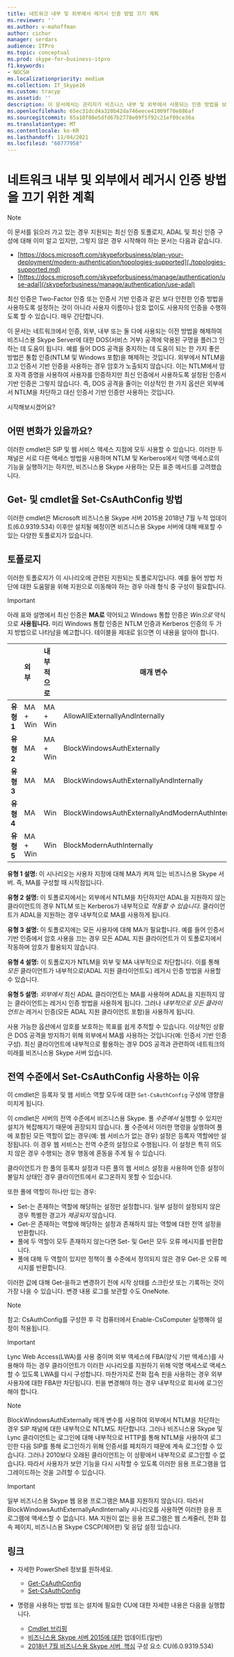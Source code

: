 ```yaml
---
title: 네트워크 내부 및 외부에서 레거시 인증 방법 끄기 계획
ms.reviewer: ''
ms.author: v-mahoffman
author: cichur
manager: serdars
audience: ITPro
ms.topic: conceptual
ms.prod: skype-for-business-itpro
f1.keywords:
- NOCSH
ms.localizationpriority: medium
ms.collection: IT_Skype16
ms.custom: tracyp
ms.assetid: ''
description: 이 문서에서는 관리자가 비즈니스 내부 및 외부에서 사용되는 인증 방법을 보다 제어할 수 있는 cmdlet에 대해 간략하게 설명합니다. 관리자는 내부적으로 또는 외부적으로 네트워크에서 인증 방법을 설정하거나 해제할 수 있습니다.
ms.openlocfilehash: 65ec31dcd4a320b42da746eece41009f70e886af
ms.sourcegitcommit: 65a10f80e5dfd67b2778e09f5f92c21ef09ce36a
ms.translationtype: MT
ms.contentlocale: ko-KR
ms.lasthandoff: 11/04/2021
ms.locfileid: "60777958"
---
```

# <a name="planning-to-turn-off-legacy-authentication-methods-internally-and-externally-to-your-network"></a>네트워크 내부 및 외부에서 레거시 인증 방법을 끄기 위한 계획

> [!NOTE]
> 이 문서를 읽으러 가고 있는 경우 지원되는 최신 인증 토폴로지, ADAL 및 최신 인증 구성에 대해 이미 알고 있지만, 그렇지 않은 경우 시작해야 하는 문서는 다음과 같습니다. 
>  + [https://docs.microsoft.com/skypeforbusiness/plan-your-deployment/modern-authentication/topologies-supported](./topologies-supported.md)
>  + [https://docs.microsoft.com/skypeforbusiness/manage/authentication/use-adal](/skypeforbusiness/manage/authentication/use-adal)
  
최신 인증은 Two-Factor 인증 또는 인증서 기반 인증과 같은 보다 안전한 인증 방법을 사용하도록 설정하는 것이 아니라 사용자 이름이나 암호 없이도 사용자의 인증을 수행하도록 할 수 있습니다. 매우 간단합니다.

이 문서는 네트워크에서 인증, 외부, 내부 또는 둘 다에 사용되는 이전 방법을 해제하여 비즈니스용 Skype Server에 대한 DOS(서비스 거부) 공격에 악용된 구멍을 플러그 인하는 데 도움이 됩니다. 예를 들어 DOS 공격을 중지하는 데 도움이 되는 한 가지 좋은 방법은 통합 인증(NTLM 및 Windows 포함)을 해제하는 것입니다. 외부에서 NTLM을 끄고 인증서 기반 인증을 사용하는 경우 암호가 노출되지 않습니다. 이는 NTLM에서 암호 자격 증명을 사용하여 사용자를 인증하지만 최신 인증에서 사용하도록 설정된 인증서 기반 인증은 그렇지 않습니다. 즉, DOS 공격을 줄이는 이상적인 한 가지 옵션은 외부에서 NTLM을 차단하고 대신 인증서 기반 인증만 사용하는 것입니다.

시작해보시겠어요?

## <a name="what-would-you-be-changing"></a>어떤 변화가 있을까요? 

이러한 cmdlet은 SIP 및 웹 서비스 액세스 지점에 모두 사용할 수 있습니다. 이러한 두 채널은 서로 다른 액세스 방법을 사용하며 NTLM 및 Kerberos에서 익명 액세스로의 기능을 실행하기는 하지만, 비즈니스용 Skype 사용하는 모든 표준 메서드를 고려했습니다.

## <a name="how-to-get-the-get--and-set-csauthconfig-cmdlets"></a>Get- 및 cmdlet을 Set-CsAuthConfig 방법

이러한 cmdlet은 Microsoft 비즈니스용 Skype 서버 2015용 2018년 7월 누적 업데이트(6.0.9319.534) 이후만 설치될 예정이면 비즈니스용 Skype 서버에 대해 배포할 수 있는 다양한 토폴로지가 있습니다.

## <a name="topologies"></a>토폴로지

이러한 토폴로지가 이 시나리오에 관련된 지원되는 토폴로지입니다. 예를 들어 방법 차단에 대한 도움말을 위해 지원으로 이동해야 하는 경우 아래 형식 중 구성이 필요합니다. 

> [!IMPORTANT]
> 아래 표와 설명에서  최신 인증은 __MA로__ 약어되고 Windows 통합 인증은 *Win으로* 약식으로 __사용됩니다.__ 미리 Windows 통합 인증은 NTLM 인증과 Kerberos 인증의 두 가지 방법으로 나타남을 예고합니다. 테이블을 제대로 읽으면 이 내용을 알아야 합니다.


|       |외부  |내부적으로  |매개 변수  |
|---------|:---------|:---------|---------|
|__유형 1__   |  MA + Win       | MA + Win         |  AllowAllExternallyAndInternally       |
|__유형 2__   |  MA       | MA + Win         | BlockWindowsAuthExternally        |
|__유형 3__   |  MA       | MA        | BlockWindowsAuthExternallyAndInternally        |
|__유형 4__   |  MA       | Win        | BlockWindowsAuthExternallyAndModernAuthInternally    |
|__유형 5__   |  MA + Win       | Win        | BlockModernAuthInternally         |

__유형 1 설명:__ 이 시나리오는 사용자 지정에  대해 MA가 켜져 있는 비즈니스용 Skype 서버. 즉, MA를 구성할 때 시작점입니다. 

__유형 2 설명:__ 이 토폴로지에서는 외부에서 NTLM을 차단하지만 ADAL을 지원하지 않는 클라이언트의 경우 NTLM 또는 Kerberos가 내부적으로 *작동할 수 있습니다.* 클라이언트가 ADAL을 지원하는 경우 내부적으로 MA를 사용하게 됩니다.

__유형 3 설명:__ 이 토폴로지에는 모든 사용자에 대해 MA가 필요합니다. 예를 들어 인증서 기반 인증에서 암호 사용을 끄는 경우 모든 ADAL 지원 클라이언트가 이 토폴로지에서 작동하며 암호가 활용되지 않습니다.

__유형 4 설명:__ 이 토폴로지가  NTLM을 외부 및 MA 내부적으로 차단합니다. 이를 통해 *모든* 클라이언트가 내부적으로(ADAL 지원 클라이언트도) 레거시 인증 방법을 사용할 수 있습니다. 

__유형 5 설명:__ *외부에서* 최신 ADAL 클라이언트는 MA를 사용하며 ADAL을 지원하지 않는 클라이언트는 레거시 인증 방법을 사용하게 됩니다. 그러나 *내부적으로 모든* *클라이언트는* 레거시 인증(모든 ADAL 지원 클라이언트 포함)을 사용하게 됩니다.

사용 가능한 옵션에서 암호를 보호하는 목표를 쉽게 추적할 수 있습니다. 이상적인 상황은 DOS 공격을 방지하기 위해 외부에서 MA를 사용하는 것입니다(예: 인증서 기반 인증 구성). 최신 클라이언트에 내부적으로 활용하는 경우 DOS 공격과 관련하여 네트워크의 미래를 비즈니스용 Skype 서버 있습니다.

## <a name="why-to-use-set-csauthconfig-at-the-global-level"></a>전역 수준에서 Set-CsAuthConfig 사용하는 이유

이 cmdlet은 등록자 및 웹 서비스 역할 모두에 대한 `Set-CsAuthConfig` 구성에 영향을 미치게 됩니다.

이 cmdlet은 서버의 전역 수준에서 비즈니스용 Skype. 풀 *수준에서* 실행할 수 있지만 설치가 복잡해지기 때문에 권장되지 않습니다.  풀 수준에서 이러한 명령을 실행하여 풀에 포함된 모든 역할이 없는 경우(예: 웹 서비스가 없는 경우) 설정은 등록자 역할에만 설정됩니다. 이 경우 웹 서비스는 전역 수준의 설정으로 수행됩니다. 이 설정은 특히 의도치 않은 경우 수행되는 경우 행동에 혼동을 주게 될 수 있습니다.

클라이언트가 한 풀의 등록자 설정과 다른 풀의 웹 서비스 설정을 사용하며 인증 설정이 불일치 상태인 경우 클라이언트에서 로그온하지 못할 수 있습니다.

또한 풀에 역할이 하나만 있는 경우: 
* Set-는 존재하는 역할에 해당하는 설정만 설정합니다. 일부 설정이 설정되지 않은 경우 특별한 경고가 *제공되지* 않습니다. 
* Get-은 존재하는 역할에 해당하는 설정과 존재하지 않는 역할에 대한 전역 설정을 반환합니다.
* 풀에 두 역할이 모두 존재하지 않는다면 Set- 및 Get은 모두 오류 메시지를 반환합니다.
* 풀에 대해 두 역할이 있지만 정책이 풀 수준에서 정의되지 않은 경우 Get-은 오류 메시지를 반환합니다.

이러한 값에 대해 Get-을하고 변경하기 전에 시작 상태를 스크린샷 또는 기록하는 것이 가장 나을 수 있습니다. 변경 내용 로그를 보관할 수도 OneNote.

> [!NOTE]
> 
> 참고: CsAuthConfig를 구성한 후 각 컴퓨터에서 Enable-CsComputer 실행해야 설정이 적용됩니다.

> [!IMPORTANT]
> Lync Web Access(LWA)를 사용 중이며 외부 액세스에 FBA(양식 기반 액세스)를 사용해야 하는 경우 클라이언트가 이러한 시나리오를 지원하기 위해 익명 액세스로 액세스할 수 있도록 LWA를 다시 구성합니다. 마찬가지로 전화 접속 핀을 사용하는 경우 외부 사용자에 대한 FBA만 차단됩니다. 핀을 변경해야 하는 경우 내부적으로 회사에 로그인해야 합니다.

> [!NOTE]
> 
> BlockWindowsAuthExternally 매개 변수를 사용하여 외부에서 NTLM을 차단하는 경우 SIP 채널에 대한 내부적으로 NTLM도 차단합니다. 그러나 비즈니스용 Skype 및 Lync 클라이언트는 로그인에 대해 내부적으로 HTTP를 통해 NTLM을 사용하여 로그인한 다음 SIP를 통해 로그인하기 위해 인증서를 페치하기 때문에 계속 로그인할 수 있습니다. 그러나 2010보다 오래된 클라이언트는 이 상황에서 내부적으로 로그인할 수 없습니다. 따라서 사용자가 보안 기능을 다시 시작할 수 있도록 이러한 응용 프로그램을 업그레이드하는 것을 고려할 수 있습니다.

> [!IMPORTANT] 
> 일부 비즈니스용 Skype 웹 응용 프로그램은 MA를 지원하지 않습니다. 따라서 BlockWindowsAuthExternallyAndInternally 시나리오를 사용하면 이러한 응용 프로그램에 액세스할 수 없습니다. MA 지원이 없는 응용 프로그램은 웹 스케줄러, 전화 접속 페이지, 비즈니스용 Skype CSCP(제어판) 및 응답 설정 있습니다. 

## <a name="links"></a>링크 
- 자세한 PowerShell 정보를 원하세요.
    -  [Get-CsAuthConfig](/powershell/module/skype/get-csauthconfig?view=skype-ps)
    -  [Set-CsAuthConfig](/powershell/module/skype/set-csauthconfig?view=skype-ps)

- 명령을 사용하는 방법 또는 설치에 필요한 CU에 대한 자세한 내용은 다음을 실행합니다.
    - [Cmdlet 브리핑](https://support.microsoft.com/help/4346673/new-cmdlets-to-manage-skype-for-business-server-2015-authentication)
    - [비즈니스용 Skype 서버 2015에 대한](https://support.microsoft.com/help/3061064/updates-for-skype-for-business-server-2015) 업데이트(일반)
    - [2018년 7월 비즈니스용 Skype 서버, 핵심](https://support.microsoft.com/help/4340903/july-2018-cumulative-update-6-0-9319-534-for-skype-for-business-server) 구성 요소 CU(6.0.9319.534)



